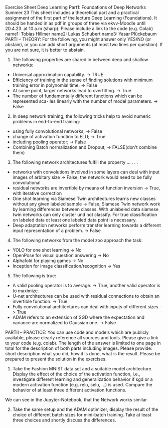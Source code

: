 
Exercise Sheet Deep Learning
Part1: Foundations of Deep Networks
Summer 23
This sheet includes a theoretical part and a practical assignment of the first part of the
lecture Deep Learning (Foundations). It should be handed in as pdf in groups of three via
ekvv-Moodle until 20.4.23. at 10.a.m (sharp). Please include a link to the code (e.g. Colab)
name1: Tobias Hillmer
name2: Lukas Schubert
name3: Yasar Plückebaum
PARTI – THEORY: For the following, you might answer only YES/NO (or abstain),
or you can add short arguments (at most two lines per question). If you are not sure, it is
better to abstain.
1. The following properties are shared in between deep and shallow networks:
- Universal approximation capability. -> TRUE
- Efficiency of training in the sense of finding solutions with minimum training
error in polynomial time. -> False
- At some point, larger networks lead to overfitting. -> True
- The number of fundamentally different functions which can be represented sca-
les linearly with the number of model parameters. -> False


2. In deep network training, the following tricks help to avoid numeric problems in
end-to-end training:
- using fully convolutional networks; -> False
- change of activation function to ELU; -> True
- including pooling operator; -> False
- Combining Batch normalization and Dropout; -> FALSE(don't combine them)



3. The following network architectures fulfill the property ... . . .
- networks with convolutions involved in some layers can deal with input images
of arbitary size -> False, the network would need to be fully convolutional
- residual networks are invertible by means of function inversion -> True, with iterative correction
- One shot learning via Siamese Twin architectures learns new classes without
any given labeled sample -> False, Siamese Twin network work by learning differences between classes. With unlabeled data siamese twin networks can only cluster und not classify. For true classification on labeled data ot least one labeled data point is necessary.
- Deep adaptation networks perform transfer learning towards a different input
representation of a problem. -> False


4. The following networks from the model zoo approach the task:
- YOLO for one shot learning -> No
- OpenPose for visual question answering -> No
- Alphafold for playing games -> No
- Inception for image classification/recognition -> Yes


5. The following is true:
- A valid pooling operator is to average. -> True, another valid operator is to maximize.
- U-net architectures can be used with residual connections to obtain an invertible
function. -> True
- Fully convolutional architectures can deal with inputs of different sizes -> True
- ADAM refers to an extension of SGD where the expectation and variance are
normalized to Gaussian one. -> False


PARTII – PRACTICE: You can use code and models which are publicly available,
please clearly reference all sources and tools. Please give a link to your code (e.g. colab).
The length of the answer is limited to one page in total for the description of both parts
including images. Please provide: short description what you did, how it is done, what is
the result. Please be prepared to present the solution in the exercises.

1. Take the Fashion MNIST data set and a suitable model architecture. Display the
effect of the choice of the activation function, i.e., investigate different learning and
generalization behavior if sgd or a modern activation function (e.g. relu, selu, ...) is
used. Compare the behavior of at least three different activation functions.

We can see in the Jupyter-Notebook, that the Network works similar 


2. Take the same setup and the ADAM optimizer, display the result of the choice of
different batch sizes for mini-batch training. Take at least three choices and shortly
discuss the differences.




